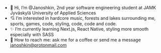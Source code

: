 - 👋 Hi, I’m @Janoshkin, 2nd year software engineering student at JAMK Jyväskylä University of Applied Sciences
- :cupid: I’m interested in hardcore music, forests and lakes surrounding me, sports, games, code, styling, code, code and code. 
- :sparkles: I’m currently learning Next.js, React Native, styling more smooth especially with SASS
- :speech_balloon: How to reach me: ask me for a coffee or send me a message janoshkin@protonmail.com

<!---
Janoshkin/Janoshkin is a ✨ special ✨ repository because its `README.md` (this file) appears on your GitHub profile.
You can click the Preview link to take a look at your changes.
--->
